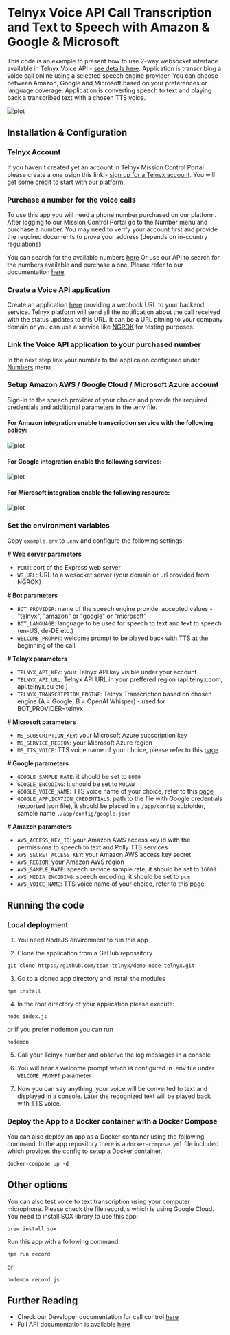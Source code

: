 # Telnyx Voice API Call Transcription and Text to Speech with Amazon & Google & Microsoft

This code is an example to present how to use 2-way websocket interface available in Telnyx Voice API - [see details here](https://developers.telnyx.com/docs/api/v2/call-control/Call-Commands#callStreamingStart).
Application is transcribing a voice call online using a selected speech engine provider. You can choose between Amazon, Google and Microsoft based on your preferences or language coverage. Application is converting speech to text and playing back a transcribed text with a chosen TTS voice.

![plot](./images/app.png)

## Installation & Configuration

### Telnyx Account

If you haven't created yet an account in Telnyx Mission Control Portal please create a one usign this link - [sign up for a Telnyx account](https://telnyx.com/sign-up?referrer=https://telnyx.com/). You will get some credit to start with our platform.

### Purchase a number for the voice calls

To use this app you will need a phone number purchased on our platform. After logging to our Mission Control Portal go to the Number menu and purchase a number. You may need to verify your account first and provide the required documents to prove your address (depends on in-country regulations)

You can search for the available numbers [here](https://portal.telnyx.com/#/app/numbers/search-numbers)
Or use our API to search for the numbers available and purchase a one. Please refer to our documentation [here](https://developers.telnyx.com/docs/api/v2/numbers)

### Create a Voice API application

Create an application [here](https://portal.telnyx.com/#/app/call-control/applications) providing a webhook URL to your backend service. Telnyx platform will send all the notification about the call received with the status updates to this URL. It can be a URL pitning to your company domain or you can use a service like [NGROK](https://ngrok.com/) for testing purposes.

### Link the Voice API application to your purchased number

In the next step link your number to the applicaion configured under [Numbers](https://portal.telnyx.com/#/app/numbers/my-numbers) menu.

### Setup Amazon AWS / Google Cloud / Microsoft Azure account

Sign-in to the speech provider of your choice and provide the required credentials and additional parameters in the .env file.

#### For Amazon integration enable transcription service with the following policy:

![plot](./images/amazon.png)

#### For Google integration enable the following services:

![plot](./images/google.png)

#### For Microsoft integration enable the following resource:

![plot](./images/microsoft.png)

### Set the environment variables

Copy `example.env` to `.env` and configure the following settings:

**# Web server parameters**

- `PORT`: port of the Express web server
- `WS_URL`: URL to a wesocket server (your domain or url provided from NGROK)

**# Bot parameters**

- `BOT_PROVIDER`: name of the speech engine provide, accepted values - "telnyx", "amazon" or "google" or "microsoft"
- `BOT_LANGUAGE`: language to be used for speech to text and text to speech (en-US, de-DE etc.)
- `WELCOME_PROMPT`: welcome prompt to be played back with TTS at the beginning of the call

**# Telnyx parameters**

- `TELNYX_API_KEY`: your Telnyx API key visible under your account
- `TELNYX_API_URL`: Telnyx API URL in your preffered region (api.telnyx.com, api.telnyx.eu etc.)
- `TELNYX_TRANSCRIPTION_ENGINE`: Telnyx Transcription based on chosen engine (A = Google, B = OpenAI Whisper) - used for BOT_PROVIDER=telnyx

**# Microsoft parameters**

- `MS_SUBSCRIPTION_KEY`: your Microsoft Azure subscription key
- `MS_SERVICE_REGION`: your Microsoft Azure region
- `MS_TTS_VOICE`: TTS voice name of your choice, please refer to this [page](https://docs.microsoft.com/en-us/azure/cognitive-services/speech-service/language-support?tabs=stt-tts)

**# Google parameters**

- `GOOGLE_SAMPLE_RATE`: it should be set to `8000`
- `GOOGLE_ENCODING`: it should be set to `MULAW`
- `GOOGLE_VOICE_NAME`: TTS voice name of your choice, refer to this [page](https://cloud.google.com/text-to-speech/docs/voices)
- `GOOGLE_APPLICATION_CREDENTIALS`: path to the file with Google credentials (exported json file), it should be placed in a `/app/config` subfolder, sample name `./app/config/google.json`

**# Amazon parameters**

- `AWS_ACCESS_KEY_ID`: your Amazon AWS access key id with the permissions to speech to text and Polly TTS services
- `AWS_SECRET_ACCESS_KEY`: your Amazon AWS access key secret
- `AWS_REGION`: your Amazon AWS region
- `AWS_SAMPLE_RATE`: speech service sample rate, it should be set to `16000`
- `AWS_MEDIA_ENCODING`: speech encoding, it should be set to `pcm`
- `AWS_VOICE_NAME`: TTS voice name of your choice, refer to this [page](https://docs.aws.amazon.com/polly/latest/dg/voicelist.html)

## Running the code

### Local deployment

1. You need NodeJS environment to run this app

2. Clone the application from a GitHub repossitory

```
git clone https://github.com/team-telnyx/demo-node-telnyx.git
```

3. Go to a cloned app directory and install the modules

```
npm install
```

4. In the root directory of your application please execute:

```
node index.js
```

or if you prefer nodemon you can run

```
nodemon
```

5. Call your Telnyx number and observe the log messages in a console

6. You will hear a welcome prompt which is configured in .env file under `WELCOME_PROMPT` parameter

7. Now you can say anything, your voice will be converted to text and displayed in a console. Later the recognized text will be played back with TTS voice.

### Deploy the App to a Docker container with a Docker Compose

You can also deploy an app as a Docker container using the following command. In the app repository there is a `docker-compose.yml` file included which provides the config to setup a Docker container.

```
docker-compose up -d
```

## Other options

You can also test voice to text transcription using your computer microphone. Please check the file record.js which is using Google Cloud.
You need to install SOX library to use this app:

```
brew install sox
```

Run this app with a following command:

```
npm run record
```

or

```
nodemon record.js
```

## Further Reading

- Check our Developer documentation for call control [here](https://developers.telnyx.com/docs/v2/call-control?lang=node)
- Full API documentation is available [here](https://developers.telnyx.com/docs/api/v2/overview?lang=node)
